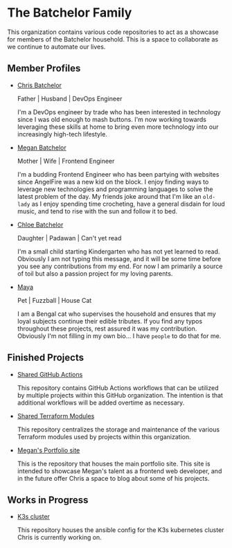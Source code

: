 # The Batchelor Family

This organization contains various code repositories to act as a showcase for members of the Batchelor household.
This is a space to collaborate as we continue to automate our lives.

## Member Profiles

* [Chris Batchelor](https://github.com/christhebatchelor)
  
  Father | Husband | DevOps Engineer

  I'm a DevOps engineer by trade who has been interested in technology since I was old enough to mash buttons.
  I'm now working towards leveraging these skills at home to bring even more technology into our increasingly high-tech lifestyle.

* [Megan Batchelor](https://github.com/fiercekitti)
  
  Mother | Wife | Frontend Engineer
  <!-- textlint-disable -->
  I'm a budding Frontend Engineer who has been partying with websites since AngelFire was a new kid on the block.<!-- textlint-enable -->
  I enjoy finding ways to leverage new technologies and programming languages to solve the latest problem of the day.
  My friends joke around that I'm like an `old-lady` as I enjoy spending time crocheting, have a general disdain for loud music, and tend to rise with the sun and follow it to bed.

* [Chloe Batchelor](https://github.com/not_yet_active)
  
  Daughter | Padawan | Can't yet read

  I'm a small child starting Kindergarten who has not yet learned to read.
  Obviously I am not typing this message, and it will be some time before you see any contributions from my end.
  For now I am primarily a source of toil but also a passion project for my loving parents.

* [Maya](https://github.com/iambutacat)

  Pet | Fuzzball | House Cat

  I am a Bengal cat who supervises the household and ensures that my loyal subjects continue their edible tributes. If you find any typos throughout  these projects, rest assured it was my contribution. Obviously I'm not filling in my own bio... I have `people` to do that for me.

## Finished Projects

* [Shared GitHub Actions](https://github.com/TheBatchelorFamily/SharedGHA)
  
  This repository contains GitHub Actions workflows that can be utilized by multiple projects within this GitHub organization. The intention is that additional workflows will be added overtime as necessary.

* [Shared Terraform Modules](https://github.com/TheBatchelorFamily/SharedTerraform)

  This repository centralizes the storage and maintenance of the various Terraform modules used by projects within this organization.

* [Megan's Portfolio site](https://github.com/TheBatchelorFamily/Megans_Portfolio_Website)

  This is the repository that houses the main portfolio site. This site is intended to showcase Megan's talent as a frontend web developer, and in the future offer Chris a space to blog about some of his projects.

## Works in Progress

* [K3s cluster](https://github.com/TheBatchelorFamily/HomeInfra)

  This repository houses the ansible config for the K3s kubernetes cluster Chris is currently working on.

